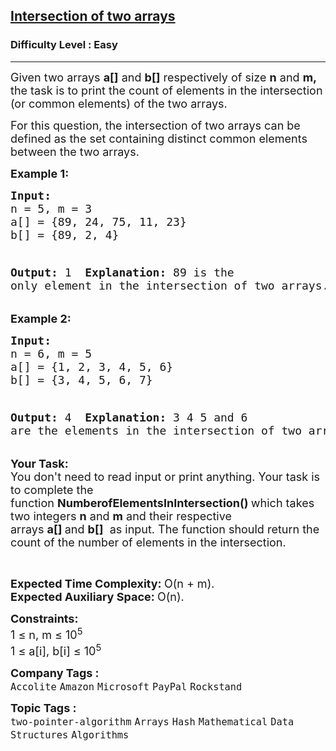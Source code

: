 <h2><a href="https://www.geeksforgeeks.org/problems/intersection-of-two-arrays2404/1?page=1&category=Arrays,Strings&difficulty=School,Basic,Easy&status=unsolved&sortBy=submissions">Intersection of two arrays</a></h2><h3>Difficulty Level : Easy</h3><hr><div class="problems_problem_content__Xm_eO"><p><span style="font-size: 18px;">Given two arrays&nbsp;<strong>a[]</strong> and <strong>b[]</strong> respectively of size <strong>n</strong> and <strong>m, </strong>the task is to print the count of elements in the intersection (or common elements) of the two arrays.</span></p>
<p><span style="font-size: 18px;">For this question, the intersection of two arrays can be defined as the set containing distinct common elements between the two arrays.&nbsp;</span></p>
<p><strong><span style="font-size: 18px;">Example 1:</span></strong></p>
<pre><strong><span style="font-size: 18px;">Input:
</span></strong><span style="font-size: 18px;">n = 5, m = 3
a[] = {89, 24, 75, 11, 23}
b[] = {89, 2, 4}

<strong>Output: </strong>1
<strong>
Explanation: 
</strong>89 is the only element 
in the intersection of two arrays.</span></pre>
<p><strong><span style="font-size: 18px;">Example 2:</span></strong></p>
<pre><strong><span style="font-size: 18px;">Input:
</span></strong><span style="font-size: 18px;">n = 6, m = 5
a[] = {1, 2, 3, 4, 5, 6}
b[] = {3, 4, 5, 6, 7} 

<strong>Output: </strong>4
<strong>
Explanation: 
</strong>3 4 5 and 6 are the elements 
in the intersection of two arrays.</span>
</pre>
<p><strong><span style="font-size: 18px;">Your Task:</span></strong><br><span style="font-size: 18px;">You don't need to read input or print anything.&nbsp;Your task is to complete the function&nbsp;<strong>NumberofElementsInIntersection()</strong><strong>&nbsp;</strong>which takes two integers <strong>n</strong>&nbsp;and <strong>m</strong>&nbsp;and their respective arrays&nbsp;<strong>a[]&nbsp;</strong>and&nbsp;<strong>b[]</strong> &nbsp;as input. The function should return&nbsp;the count of the number of elements in the intersection.</span></p>
<p>&nbsp;</p>
<p><span style="font-size: 18px;"><strong>Expected Time Complexity:&nbsp;</strong>O(n&nbsp;+ m).<br><strong>Expected Auxiliary Space:&nbsp;</strong>O(n).</span></p>
<p><span style="font-size: 18px;"><strong>Constraints:</strong></span><br><span style="font-size: 18px;">1 ≤ n, m&nbsp;≤ 10<sup>5</sup><br>1 ≤ a[i], b[i] ≤ 10<sup>5</sup></span></p></div><p><span style=font-size:18px><strong>Company Tags : </strong><br><code>Accolite</code>&nbsp;<code>Amazon</code>&nbsp;<code>Microsoft</code>&nbsp;<code>PayPal</code>&nbsp;<code>Rockstand</code>&nbsp;<br><p><span style=font-size:18px><strong>Topic Tags : </strong><br><code>two-pointer-algorithm</code>&nbsp;<code>Arrays</code>&nbsp;<code>Hash</code>&nbsp;<code>Mathematical</code>&nbsp;<code>Data Structures</code>&nbsp;<code>Algorithms</code>&nbsp;